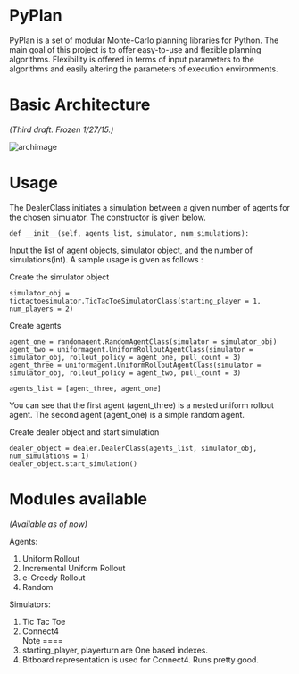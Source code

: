 PyPlan
======

PyPlan is a set of modular Monte-Carlo planning libraries for Python. The main goal of this project is to offer easy-to-use and flexible planning algorithms. Flexibility is offered in terms of input parameters to the algorithms and easily altering the parameters of execution environments. 

Basic Architecture
==================

<i>(Third draft. Frozen 1/27/15.)</i>

![archimage](https://raw.githubusercontent.com/shankarj/PyPlan/master/resources/updated_3.png "Architecture of PyPlan")

Usage
=====

The DealerClass initiates a simulation between a given number of agents for the chosen simulator. The constructor is given below.

```
def __init__(self, agents_list, simulator, num_simulations):
```

Input the list of agent objects, simulator object, and the number of simulations(int). A sample usage is given as follows :

Create the simulator object

```
simulator_obj = tictactoesimulator.TicTacToeSimulatorClass(starting_player = 1, num_players = 2)
```

Create agents

```
agent_one = randomagent.RandomAgentClass(simulator = simulator_obj)
agent_two = uniformagent.UniformRolloutAgentClass(simulator = simulator_obj, rollout_policy = agent_one, pull_count = 3)
agent_three = uniformagent.UniformRolloutAgentClass(simulator = simulator_obj, rollout_policy = agent_two, pull_count = 3)

agents_list = [agent_three, agent_one]
```

You can see that the first agent (agent_three) is a nested uniform rollout agent. The second agent (agent_one) is a simple random agent.

Create dealer object and start simulation

```
dealer_object = dealer.DealerClass(agents_list, simulator_obj, num_simulations = 1)
dealer_object.start_simulation()
```
Modules available
=================
<i>(Available as of now)</i>  

Agents:  
1. Uniform Rollout  
2. Incremental Uniform Rollout  
3. e-Greedy Rollout  
4. Random  

Simulators:  
1. Tic Tac Toe  
2. Connect4  
Note
====
1. starting_player, playerturn are One based indexes.
2. Bitboard representation is used for Connect4. Runs pretty good.
